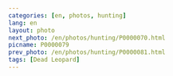 ```yaml
---
categories: [en, photos, hunting]
lang: en
layout: photo
next_photo: /en/photos/hunting/P0000070.html
picname: P0000079
prev_photo: /en/photos/hunting/P0000081.html
tags: [Dead Leopard]
---
```

